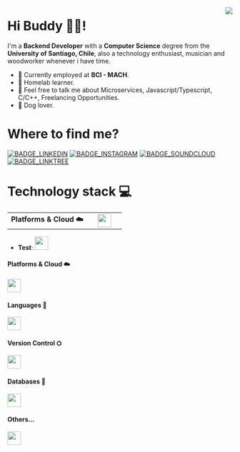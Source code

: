 <img align="right" src="https://github-readme-stats.vercel.app/api?username=iolave&count_private=true&include_all_commits=true&show_icons=true&theme=dark"></img>
# Hi Buddy 🖐🏻!

I'm a **Backend Developer** with a **Computer Science** degree from the **University of Santiago, Chile**, also a technology enthusiast, musician and woodworker whenever i have time.

- 🏢 Currently employed at **BCI - MACH**.
- 🌱 Homelab learner.
- 💬 Feel free to talk me about Microservices, Javascript/Typescript, C/C++, Freelancing Opportunities.
- 🐶 Dog lover.

# Where to find me?
[BADGE_INSTAGRAM]: https://img.shields.io/badge/Instagram-E4405F?style=for-the-badge&logo=instagram&logoColor=white
[BADGE_LINKEDIN]: https://img.shields.io/badge/LinkedIn-0077B5?style=for-the-badge&logo=linkedin&logoColor=white
[BADGE_SOUNDCLOUD]: https://img.shields.io/badge/SoundCloud-FF3300?style=for-the-badge&logo=soundcloud&logoColor=white
[BADGE_LINKTREE]: https://img.shields.io/badge/linktree-39E09B?style=for-the-badge&logo=linktree&logoColor=white

[![BADGE_LINKEDIN]](https://linkedin.com/in/olaveia)
[![BADGE_INSTAGRAM]](https://instagram.com/nachobrb)
[![BADGE_SOUNDCLOUD]](https://soundcloud.com/mfhrecordscl)
[![BADGE_LINKTREE]](https://linktr.ee/iolave)


# Technology stack 💻

<table>
<tr>
<td><b>Platforms & Cloud ☁️</b><td>
<td><img height="30px" style="max-height:30px" src="https://skillicons.dev/icons?i=linux,docker,kubernetes"/><td>
</tr>
</table>

- **Test**: <img height="30px" style="max-height:30px" src="https://skillicons.dev/icons?i=linux,docker,kubernetes"/>
#### Platforms & Cloud ☁️
<img height="30px" style="max-height:30px" src="https://skillicons.dev/icons?i=linux,docker,kubernetes"/>

#### Languages 📖
<img height="30px" style="max-height:30px" src="https://skillicons.dev/icons?i=bash,js,ts,c,cpp,python,swift,java" />

#### Version Control ⛭
<img height="30px" style="max-height:30px" src="https://skillicons.dev/icons?i=git,github,gitlab" />

#### Databases 💾
<img height="30px" style="max-height:30px" src="https://skillicons.dev/icons?i=mongodb,mysql,postgresql" />

#### Others...
<img height="30px" style="max-height:30px" src="https://skillicons.dev/icons?i=latex,nodejs,express,githubactions,sketchup,ps,ai"/>
